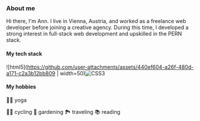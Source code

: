 ### About me
Hi there, I'm Ann.
I live in Vienna, Austria, and worked as a freelance web developer before joining a creative agency.
During this time, I developed a strong interest in full-stack web development and upskilled in the PERN stack.

#### My tech stack
![html5](https://github.com/user-attachments/assets/440ef604-a26f-480d-a171-c2a3b12bb809 | width=50)![CSS3](https://github.com/user-attachments/assets/80824832-e161-4323-a5fa-7cab4725eb7f)

#### My hobbies
🧘‍♀️ yoga

🚵‍♀️ cycling
🌹 gardening
🏞 traveling
📚 reading
